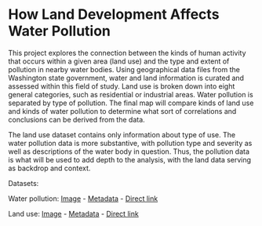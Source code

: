 # How Land Development Affects Water Pollution

This project explores the connection between the kinds of human activity that occurs within a given area (land use) and the type and extent of pollution in nearby water bodies. Using geographical data files from the Washington state government, water and land information is curated and assessed within this field of study. Land use is broken down into eight general categories, such as residential or industrial areas. Water pollution is separated by type of pollution. The final map will compare kinds of land use and kinds of water pollution to determine what sort of correlations and conclusions can be derived from the data.

The land use dataset contains only information about type of use. The water pollution data is more substantive, with pollution type and severity as well as descriptions of the water body in question. Thus, the pollution data is what will be used to add depth to the analysis, with the land data serving as backdrop and context.

Datasets:

Water pollution: [Image](https://fortress.wa.gov/ecy/gispublic/DataDownload/WQ_ENV_WQAssessmentCurrent.jpg) - [Metadata](https://fortress.wa.gov/ecy/gispublic/DataDownload/WQ_ENV_WQAssessmentCurrent_305b.htm) - [Direct link](https://fortress.wa.gov/ecy/gispublic/DataDownload/WQ_ENV_WQAssessmentCurrent.zip)

Land use: [Image](https://fortress.wa.gov/ecy/gispublic/DataDownload/ECY_CAD_Landuse2010.jpg) - [Metadata](https://fortress.wa.gov/ecy/gispublic/DataDownload/ECY_CAD_Landuse2010.htm) - [Direct link](https://fortress.wa.gov/ecy/gispublic/DataDownload/ECY_CAD_Landuse2010.zip)